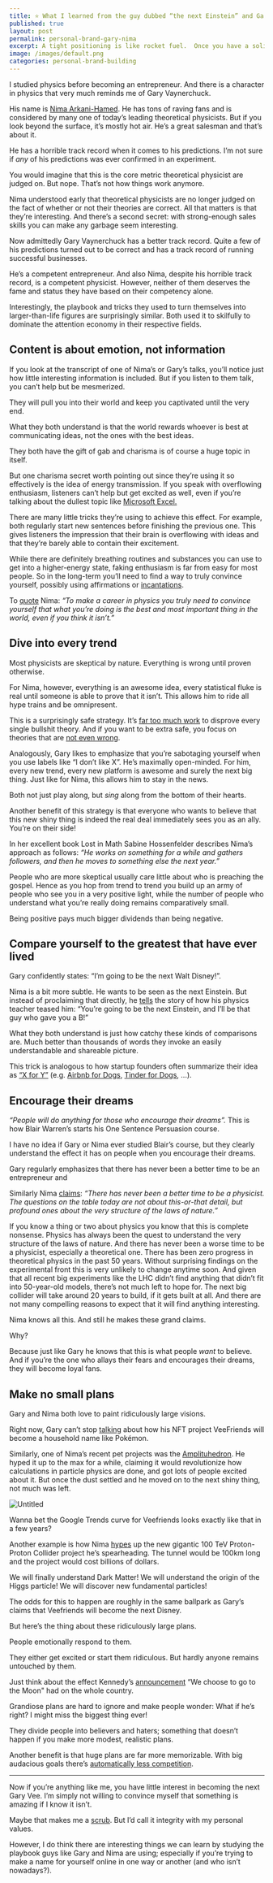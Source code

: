 ```yaml
---
title: ⭐️ What I learned from the guy dubbed “the next Einstein” and Gary Vaynerchuck about building your personal brand
published: true
layout: post
permalink: personal-brand-gary-nima
excerpt: A tight positioning is like rocket fuel.  Once you have a solid fire going on, it’ll help you get to the next level. 
image: /images/default.png
categories: personal-brand-building
---
```


I studied physics before becoming an entrepreneur. And there is a character in physics that very much reminds me of Gary Vaynerchuck. 

His name is [Nima Arkani-Hamed](https://en.wikipedia.org/wiki/Nima_Arkani-Hamed). He has tons of raving fans and is considered by many one of today’s leading theoretical physicists. But if you look beyond the surface, it’s mostly hot air. He’s a great salesman and that’s about it. 

He has a horrible track record when it comes to his predictions. I’m not sure if *any* of his predictions was ever confirmed in an experiment. 

You would imagine that this is the core metric theoretical physicist are judged on. But nope. That’s not how things work anymore. 

Nima understood early that theoretical physicists are no longer judged on the fact of whether or not their theories are correct. All that matters is that they’re interesting. And there’s a second secret: with strong-enough sales skills you can make any garbage seem interesting. 

Now admittedly Gary Vaynerchuck has a better track record. Quite a few of his predictions turned out to be correct and has a track record of running successful businesses. 

He’s a competent entrepreneur. And also Nima, despite his horrible track record, is a competent physicist. However, neither of them deserves the fame and status they have based on their competency alone. 

Interestingly, the playbook and tricks they used to turn themselves into larger-than-life figures are surprisingly similar. Both used it to skilfully to dominate the attention economy in their respective fields. 

## **Content is about emotion, not information**

If you look at the transcript of one of Nima’s or Gary’s talks, you’ll notice just how little interesting information is included. But if you listen to them talk, you can’t help but be mesmerized. 

They will pull you into their world and keep you captivated until the very end. 

What they both understand is that the world rewards whoever is best at communicating ideas, not the ones with the best ideas.

They both have the gift of gab and charisma is of course a huge topic in itself. 

But one charisma secret worth pointing out since they’re using it so effectively is the idea of energy transmission. If you speak with overflowing enthusiasm, listeners can’t help but get excited as well, even if you’re talking about the dullest topic like [Microsoft Excel.](https://twitter.com/alexgarcia_atx/status/1494326337082851336)

There are many little tricks they’re using to achieve this effect. For example, both regularly start new sentences before finishing the previous one. This gives listeners the impression that their brain is overflowing with ideas and that they’re barely able to contain their excitement.  

While there are definitely breathing routines and substances you can use to get into a higher-energy state, faking enthusiasm is far from easy for most people. So in the long-term you’ll need to find a way to truly convince yourself, possibly using affirmations or [incantations](https://www.tonyrobbins.com/mind-meaning/whats-your-morning-ritual/).

To [quote](https://www.math.columbia.edu/~woit/wordpress/?p=10867#comment-232970) Nima: *“To make a career in physics you truly need to convince yourself that what you’re doing is the best and most important thing in the world, even if you think it isn’t.”*

## **Dive into every trend**

Most physicists are skeptical by nature. Everything is wrong until proven otherwise.

For Nima, however, everything is an awesome idea, every statistical fluke is real until someone is able to prove that it isn’t. This allows him to ride all hype trains and be omnipresent. 

This is a surprisingly safe strategy. It’s [far too much work](https://en.wikipedia.org/wiki/Brandolini%27s_law) to disprove every single bullshit theory. And if you want to be extra safe, you focus on theories that are [not even wrong](https://en.wikipedia.org/wiki/Not_even_wrong). 

Analogously, Gary likes to emphasize that you’re sabotaging yourself when you use labels like “I don’t like X”.  He’s maximally open-minded. For him, every new trend, every new platform is awesome and surely the next big thing. Just like for Nima, this allows him to stay in the news. 

Both not just play along, but *sing* along from the bottom of their hearts.

Another benefit of this strategy is that everyone who wants to believe that this new shiny thing is indeed the real deal immediately sees you as an ally. You’re on their side! 

In her excellent book Lost in Math Sabine Hossenfelder describes Nima’s approach as follows: *“He works on something for a while and gathers followers, and then he moves to something else the next year.”*

People who are more skeptical usually care little about who is preaching the gospel. Hence as you hop from trend to trend you build up an army of people who see you in a very positive light, while the number of people who understand what you’re really doing remains comparatively small. 

Being positive pays much bigger dividends than being negative. 

## **Compare yourself to the greatest that have ever lived**

Gary confidently states: “I’m going to be the next Walt Disney!”.

Nima is a bit more subtle. He wants to be seen as the next Einstein. But instead of proclaiming that directly, he [tells](https://www.quantamagazine.org/nima-arkani-hamed-and-the-future-of-physics-20150922/) the story of how his physics teacher teased him: “You’re going to be the next Einstein, and I’ll be that guy who gave you a B!”

What they both understand is just how catchy these kinds of comparisons are. Much better than thousands of words they invoke an easily understandable and shareable picture. 

This trick is analogous to how startup founders often summarize their idea as [“X for Y”](https://andrewchen.com/x-for-y-startup-ideas/) (e.g. [Airbnb for Dogs](https://dogvacay.com), [Tinder for Dogs](https://techcrunch.com/2014/05/27/barkbuddy-is-a-tinder-for-dogs/), ...).

## Encourage their dreams

*“People will do anything for those who encourage their dreams”.* This is how Blair Warren’s starts his One Sentence Persuasion course. 

I have no idea if Gary or Nima ever studied Blair’s course, but they clearly understand the effect it has on people when you encourage their dreams. 

Gary regularly emphasizes that there has never been a better time to be an entrepreneur and 

Similarly Nima [claims](https://cerncourier.com/a/in-it-for-the-long-haul/): *“There has never been a better time to be a physicist. The questions on the table today are not about this-or-that detail, but profound ones about the very structure of the laws of nature.”*

If you know a thing or two about physics you know that this is complete nonsense. Physics has always been the quest to understand the very structure of the laws of nature. And there has never been a worse time to be a physicist, especially a theoretical one. There has been zero progress in theoretical physics in the past 50 years. Without surprising findings on the experimental front this is very unlikely to change anytime soon. And given that all recent big experiments like the LHC didn’t find anything that didn’t fit into 50-year-old models, there’s not much left to hope for. The next big collider will take around 20 years to build, if it gets built at all. And there are not many compelling reasons to expect that it will find anything interesting. 

Nima knows all this. And still he makes these grand claims. 

Why? 

Because just like Gary he knows that this is what people *want* to believe. And if you’re the one who allays their fears and encourages their dreams, they will become loyal fans.

## **Make no small plans**

Gary and Nima both love to paint ridiculously large visions. 

Right now, Gary can’t stop [talking](https://www.thenifty.com/garyvee-vaynerchuk-veefriends-disney-870/) about how his NFT project VeeFriends will become a household name like Pokémon. 

Similarly, one of Nima’s recent pet projects was the [Amplituhedron](https://en.wikipedia.org/wiki/Amplituhedron). He hyped it up to the max for a while, claiming it would revolutionize how calculations in particle physics are done, and got lots of people excited about it. But once the dust settled and he moved on to the next shiny thing, not much was left. 

![Untitled](/images/cits.png)

Wanna bet the Google Trends curve for Veefriends looks exactly like that in a few years?

Another example is how Nima [hypes](https://cerncourier.com/a/in-it-for-the-long-haul/) up the new gigantic 100 TeV Proton-Proton Collider project he’s spearheading. The tunnel would be 100km long and the project would cost billions of dollars.

We will finally understand Dark Matter! We will understand the origin of the Higgs particle! We will discover new fundamental particles!

The odds for this to happen are roughly in the same ballpark as Gary’s claims that Veefriends will become the next Disney. 

But here’s the thing about these ridiculously large plans.

People emotionally respond to them.

They either get excited or start them ridiculous. But hardly anyone remains untouched by them. 

Just think about the effect Kennedy’s [announcement](https://en.wikipedia.org/wiki/We_choose_to_go_to_the_Moon) “We choose to go to the Moon" had on the whole country.

Grandiose plans are hard to ignore and make people wonder: What if he’s right? I might miss the biggest thing ever!

They divide people into believers and haters; something that doesn’t happen if you make more modest, realistic plans. 

Another benefit is that huge plans are far more memorizable. With big audacious goals there’s [automatically less competition](https://tim.blog/2008/06/19/why-bigger-goals-less-competition-plus-eco-bounty-winners/).  

---

Now if you’re anything like me, you have little interest in becoming the next Gary Vee. I’m simply not willing to convince myself that something is amazing if I know it isn’t. 

Maybe that makes me a [scrub](https://commoncog.com/blog/playing-to-play-playing-to-win/). But I’d call it integrity with my personal values. 

However, I do think there are interesting things we can learn by studying the playbook guys like Gary and Nima are using; especially if you’re trying to make a name for yourself online in one way or another (and who isn’t nowadays?).